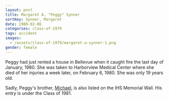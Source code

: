 ```yaml
---
layout: post
title: Margaret A. "Peggy" Synner
sortKey: Synner, Margaret
date: 1980-02-06
categories: class-of-1979
tags: accident
images:
  - /assets/class-of-1979/margaret-a-synner-1.png
gender: female
---
```

Peggy had just rented a house in Bellevue when it caught fire the last day of January, 1980.  She was taken to Harborview Medical Center where she died of her injuries a week later, on February 6, 1980.  She was only 19 years old.

Sadly, Peggy's brother, [Michael](https://ihsmemorial.org/class-of-1981/michael-r-synner/), is also listed on the IHS Memorial Wall. His entry is under the Class of 1981.